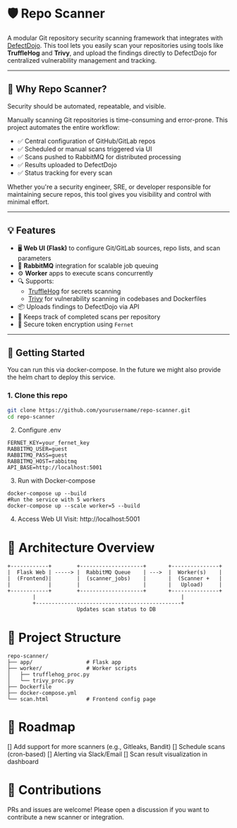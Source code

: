 # 🛡️ Repo Scanner

A modular Git repository security scanning framework that integrates with [DefectDojo](https://www.defectdojo.org/). This tool lets you easily scan your repositories using tools like **TruffleHog** and **Trivy**, and upload the findings directly to DefectDojo for centralized vulnerability management and tracking.

---

## 📌 Why Repo Scanner?

Security should be automated, repeatable, and visible.

Manually scanning Git repositories is time-consuming and error-prone. This project automates the entire workflow:

- ✅ Central configuration of GitHub/GitLab repos
- ✅ Scheduled or manual scans triggered via UI
- ✅ Scans pushed to RabbitMQ for distributed processing
- ✅ Results uploaded to DefectDojo
- ✅ Status tracking for every scan

Whether you're a security engineer, SRE, or developer responsible for maintaining secure repos, this tool gives you visibility and control with minimal effort.

---

## 💡 Features

- 🖥️ **Web UI (Flask)** to configure Git/GitLab sources, repo lists, and scan parameters  
- 🐇 **RabbitMQ** integration for scalable job queuing  
- ⚙️ **Worker** apps to execute scans concurrently  
- 🔍 Supports:
  - [TruffleHog](https://github.com/trufflesecurity/trufflehog) for secrets scanning  
  - [Trivy](https://github.com/aquasecurity/trivy) for vulnerability scanning in codebases and Dockerfiles  
- 📦 Uploads findings to DefectDojo via API  
- 🔄 Keeps track of completed scans per repository  
- 🔐 Secure token encryption using `Fernet`  

---

## 🚀 Getting Started
You can run this via docker-compose. In the future we might also provide the helm chart to deploy this service. 

### 1. Clone this repo
```bash
git clone https://github.com/yourusername/repo-scanner.git
cd repo-scanner
```
2. Configure .env
```
FERNET_KEY=your_fernet_key
RABBITMQ_USER=guest
RABBITMQ_PASS=guest
RABBITMQ_HOST=rabbitmq
API_BASE=http://localhost:5001
```
3. Run with Docker-compose
```
docker-compose up --build
#Run the service with 5 workers 
docker-compose up --scale worker=5 --build   
```
4. Access Web UI
Visit: http://localhost:5001

# 🔧 Architecture Overview
```
+------------+        +--------------------+       +---------------+
|  Flask Web | -----> |  RabbitMQ Queue    | --->  |  Worker(s)    |
|  (Frontend)|        |  (scanner_jobs)    |       |  (Scanner +   |
|            |        |                    |       |   Upload)     |
+------------+        +--------------------+       +---------------+
        |                                              |
        +----------------------------------------------+
                      Updates scan status to DB
```

# 📁 Project Structure
```
repo-scanner/
├── app/                 # Flask app
├── worker/              # Worker scripts
│   ├── trufflehog_proc.py
│   └── trivy_proc.py
├── Dockerfile
├── docker-compose.yml
└── scan.html            # Frontend config page
```

# 📖 Roadmap
[] Add support for more scanners (e.g., Gitleaks, Bandit)
[] Schedule scans (cron-based)
[] Alerting via Slack/Email
[] Scan result visualization in dashboard

# 🤝 Contributions
PRs and issues are welcome! Please open a discussion if you want to contribute a new scanner or integration.

